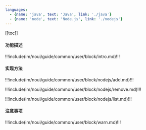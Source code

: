 ```yaml
---
languages:
  - {name: 'java', text: 'Java', link: './java'}
  - {name: 'node', text: 'Node.js', link: './nodejs'}
---
```


[[toc]]

#### 功能描述

!!!include(im/noui/guide/common/user/block/intro.md)!!!

#### 实现方法

!!!include(im/noui/guide/common/user/block/nodejs/add.md)!!!

!!!include(im/noui/guide/common/user/block/nodejs/remove.md)!!!

!!!include(im/noui/guide/common/user/block/nodejs/list.md)!!!

#### 注意事项

!!!include(im/noui/guide/common/user/block/warn.md)!!!


